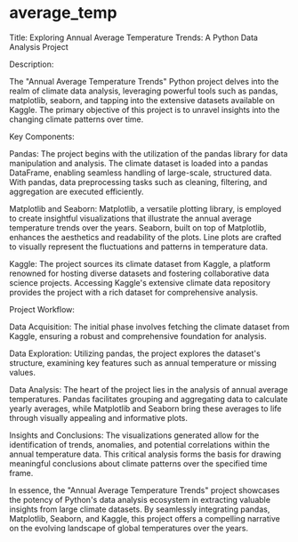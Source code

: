 # average_temp
Title: Exploring Annual Average Temperature Trends: A Python Data Analysis Project

Description:

The "Annual Average Temperature Trends" Python project delves into the realm of climate data analysis, leveraging powerful tools such as pandas, matplotlib, seaborn, and tapping into the extensive datasets available on Kaggle. The primary objective of this project is to unravel insights into the changing climate patterns over time.

Key Components:

Pandas: The project begins with the utilization of the pandas library for data manipulation and analysis. The climate dataset is loaded into a pandas DataFrame, enabling seamless handling of large-scale, structured data. With pandas, data preprocessing tasks such as cleaning, filtering, and aggregation are executed efficiently.

Matplotlib and Seaborn: Matplotlib, a versatile plotting library, is employed to create insightful visualizations that illustrate the annual average temperature trends over the years. Seaborn, built on top of Matplotlib, enhances the aesthetics and readability of the plots. Line plots are crafted to visually represent the fluctuations and patterns in temperature data.

Kaggle: The project sources its climate dataset from Kaggle, a platform renowned for hosting diverse datasets and fostering collaborative data science projects. Accessing Kaggle's extensive climate data repository provides the project with a rich dataset for comprehensive analysis.

Project Workflow:

Data Acquisition: The initial phase involves fetching the climate dataset from Kaggle, ensuring a robust and comprehensive foundation for analysis.

Data Exploration: Utilizing pandas, the project explores the dataset's structure, examining key features such as annual temperature or missing values.

Data Analysis: The heart of the project lies in the analysis of annual average temperatures. Pandas facilitates grouping and aggregating data to calculate yearly averages, while Matplotlib and Seaborn bring these averages to life through visually appealing and informative plots.

Insights and Conclusions: The visualizations generated allow for the identification of trends, anomalies, and potential correlations within the annual temperature data. This critical analysis forms the basis for drawing meaningful conclusions about climate patterns over the specified time frame.

In essence, the "Annual Average Temperature Trends" project showcases the potency of Python's data analysis ecosystem in extracting valuable insights from large climate datasets. By seamlessly integrating pandas, Matplotlib, Seaborn, and Kaggle, this project offers a compelling narrative on the evolving landscape of global temperatures over the years.

